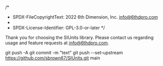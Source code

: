 /*
 * SPDX-FileCopyrightText: 2022 6th Dimension, Inc. <info@6thdpro.com>
 *
 * SPDX-License-Identifier: GPL-3.0-or-later
 */
 
Thank you for choosing the SIUnits library. Please contact us regarding usage and feature requests at info@6thdpro.com.


git push -A
git commit -m "text"
git push --set-upstream https://github.com/sbrown67/SIUnits.git main






